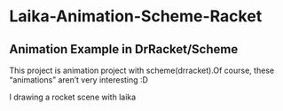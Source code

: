 # Laika-Animation-Scheme-Racket
## Animation Example in DrRacket/Scheme

This project is animation project with scheme(drracket).Of course, these “animations” aren’t very interesting :D<n/>

I drawing a rocket scene with laika
